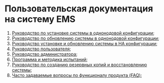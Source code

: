 # Пользовательская документация на систему EMS

1. [Руководство по установке системы в однонодовой конфигурации](ems_install_guide/README.md);
2. [Руководство по обновлению системы в однонодовой конфигурации](ems_update_guide/README.md);
3. [Руководство установке и обновлению системы в HA конфигурации](ems_ha_config_guide/README.md);
4. [Руководство пользователя](ems_user_guide/README.md);
5. [Руководство администратора](ems_administrator_guide/README.md);
6. [Программа и методика испытаний](ems_pmi/README.md);
7. [Руководство по созданию резервных копий и восстановлению системы](ems_backup_guide/README.md);
8. [Часто задаваемые вопросы по функционалу продукта (FAQ)](ems_faq_user_guide/README.md);
